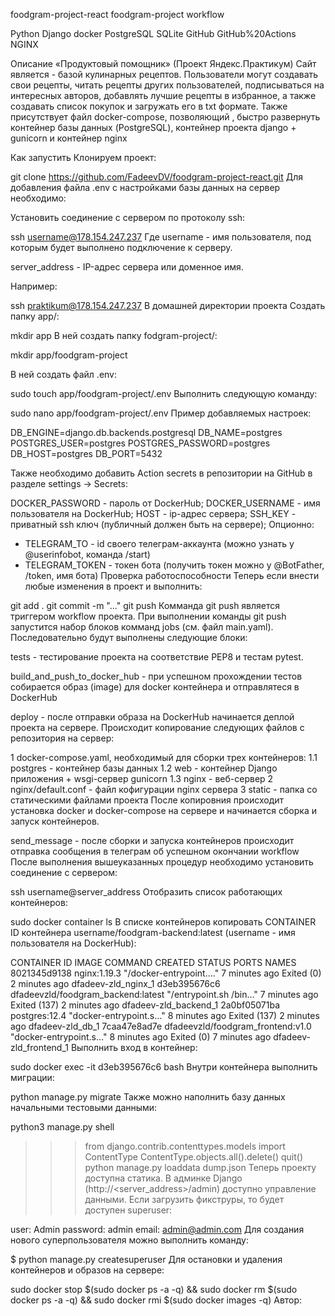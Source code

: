 foodgram-project-react
foodgram-project workflow

Python Django docker PostgreSQL SQLite GitHub GitHub%20Actions NGINX

Описание
«Продуктовый помощник» (Проект Яндекс.Практикум) Сайт является - базой кулинарных рецептов. Пользователи могут создавать свои рецепты, читать рецепты других пользователей, подписываться на интересных авторов, добавлять лучшие рецепты в избранное, а также создавать список покупок и загружать его в txt формате. Также присутствует файл docker-compose, позволяющий , быстро развернуть контейнер базы данных (PostgreSQL), контейнер проекта django + gunicorn и контейнер nginx

Как запустить
Клонируем проект:

git clone https://github.com/FadeevDV/foodgram-project-react.git
Для добавления файла .env с настройками базы данных на сервер необходимо:

Установить соединение с сервером по протоколу ssh:

ssh username@178.154.247.237
Где username - имя пользователя, под которым будет выполнено подключение к серверу.

server_address - IP-адрес сервера или доменное имя.

Например:

ssh praktikum@178.154.247.237
В домашней директории проекта Создать папку app/:

mkdir app
В ней создать папку fodgram-project/:

mkdir app/foodgram-project

В ней создать файл .env:

 sudo touch app/foodgram-project/.env
Выполнить следующую команду:

sudo nano app/foodgram-project/.env
Пример добавляемых настроек:

DB_ENGINE=django.db.backends.postgresql
DB_NAME=postgres
POSTGRES_USER=postgres
POSTGRES_PASSWORD=postgres
DB_HOST=postgres
DB_PORT=5432

Также необходимо добавить Action secrets в репозитории на GitHub в разделе settings -> Secrets:

DOCKER_PASSWORD - пароль от DockerHub;
DOCKER_USERNAME - имя пользователя на DockerHub;
HOST - ip-адрес сервера;
SSH_KEY - приватный ssh ключ (публичный должен быть на сервере);
Опционно:
* TELEGRAM_TO - id своего телеграм-аккаунта (можно узнать у @userinfobot, команда /start)
* TELEGRAM_TOKEN - токен бота (получить токен можно у @BotFather, /token, имя бота)
Проверка работоспособности
Теперь если внести любые изменения в проект и выполнить:

git add .
git commit -m "..."
git push
Комманда git push является триггером workflow проекта. При выполнении команды git push запустится набор блоков комманд jobs (см. файл main.yaml). Последовательно будут выполнены следующие блоки:

tests - тестирование проекта на соответствие PEP8 и тестам pytest.

build_and_push_to_docker_hub - при успешном прохождении тестов собирается образ (image) для docker контейнера и отправлятеся в DockerHub

deploy - после отправки образа на DockerHub начинается деплой проекта на сервере. Происходит копирование следующих файлов с репозитория на сервер:

1 docker-compose.yaml, необходимый для сборки трех контейнеров:
  1.1 postgres - контейнер базы данных
  1.2 web - контейнер Django приложения + wsgi-сервер gunicorn
  1.3 nginx - веб-сервер
2 nginx/default.conf - файл кофигурации nginx сервера
3 static - папка со статическими файлами проекта
После копировния происходит установка docker и docker-compose на сервере и начинается сборка и запуск контейнеров.

send_message - после сборки и запуска контейнеров происходит отправка сообщения в телеграм об успешном окончании workflow
После выполнения вышеуказанных процедур необходимо установить соединение с сервером:

ssh username@server_address
Отобразить список работающих контейнеров:

sudo docker container ls
В списке контейнеров копировать CONTAINER ID контейнера username/foodgram-backend:latest (username - имя пользователя на DockerHub):

CONTAINER ID   IMAGE                                COMMAND                  CREATED         STATUS                       PORTS     NAMES
8021345d9138   nginx:1.19.3                         "/docker-entrypoint.…"   7 minutes ago   Exited (0) 2 minutes ago               dfadeev-zld_nginx_1
d3eb395676c6   dfadeevzld/foodgram_backend:latest   "/entrypoint.sh /bin…"   7 minutes ago   Exited (137) 2 minutes ago             dfadeev-zld_backend_1
2a0bf05071ba   postgres:12.4                        "docker-entrypoint.s…"   8 minutes ago   Exited (137) 2 minutes ago             dfadeev-zld_db_1
7caa47e8ad7e   dfadeevzld/foodgram_frontend:v1.0    "docker-entrypoint.s…"   8 minutes ago   Exited (0) 7 minutes ago               dfadeev-zld_frontend_1
Выполнить вход в контейнер:

sudo docker exec -it d3eb395676c6 bash
Внутри контейнера выполнить миграции:

python manage.py migrate
Также можно наполнить базу данных начальными тестовыми данными:

python3 manage.py shell
>>> from django.contrib.contenttypes.models import ContentType
>>> ContentType.objects.all().delete()
>>> quit()
python manage.py loaddata dump.json
Теперь проекту доступна статика. В админке Django (http://<server_address>/admin) доступно управление данными. Если загрузить фикструры, то будет доступен superuser:

  user: Admin
  password: admin
  email: admin@admin.com
Для создания нового суперпользователя можно выполнить команду:

$ python manage.py createsuperuser
Для остановки и удаления контейнеров и образов на сервере:

sudo docker stop $(sudo docker ps -a -q) && sudo docker rm $(sudo docker ps -a -q) && sudo docker rmi $(sudo docker images -q)
Автор:
